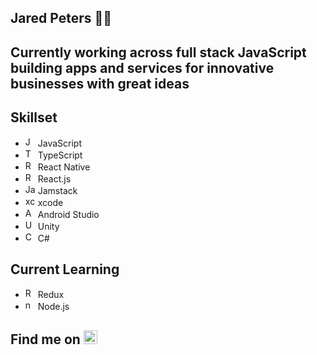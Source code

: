 ## Jared Peters 👋🏼

## Currently working across full stack JavaScript building apps and services for innovative businesses with great ideas

## Skillset
- <img src="https://cdn.jsdelivr.net/gh/devicons/devicon/icons/javascript/javascript-original.svg" width="16" alt="JS" /> JavaScript
- <img src="https://cdn.jsdelivr.net/gh/devicons/devicon/icons/typescript/typescript-original.svg" width="16" alt="TS" /> TypeScript
- <img src="https://cdn.jsdelivr.net/gh/devicons/devicon/icons/react/react-original.svg" width="16" alt="React Native" /> React Native
- <img src="https://cdn.jsdelivr.net/gh/devicons/devicon/icons/react/react-original.svg" width="16" alt="React" /> React.js
- <img src="https://cdn.jsdelivr.net/gh/devicons/devicon/icons/jamstack/jamstack-original.svg" width="16" alt="Jamstack" /> Jamstack
- <img src="https://cdn.jsdelivr.net/gh/devicons/devicon/icons/xcode/xcode-original.svg" width="16" alt="xcode" /> xcode
- <img src="https://cdn.jsdelivr.net/gh/devicons/devicon/icons/androidstudio/androidstudio-original.svg" width="16" alt="Android Studio" /> Android Studio
- <img src="https://cdn.jsdelivr.net/gh/devicons/devicon/icons/unity/unity-original.svg" width="16" alt="Unity" /> Unity
- <img src="https://cdn.jsdelivr.net/gh/devicons/devicon/icons/csharp/csharp-original.svg" width="16" alt="C#" /> C#


## Current Learning
- <img src="https://cdn.jsdelivr.net/gh/devicons/devicon/icons/redux/redux-original.svg" width="16" alt="Redux" /> Redux
- <img src="https://cdn.jsdelivr.net/gh/devicons/devicon/icons/nodejs/nodejs-original.svg" width="16" alt="nodejs" /> Node.js

## Find me on [<img src="https://cdn.jsdelivr.net/gh/devicons/devicon/icons/linkedin/linkedin-original.svg" width="22" alt="LinkedIn" />](https://www.linkedin.com/in/jared-peters/)
          
